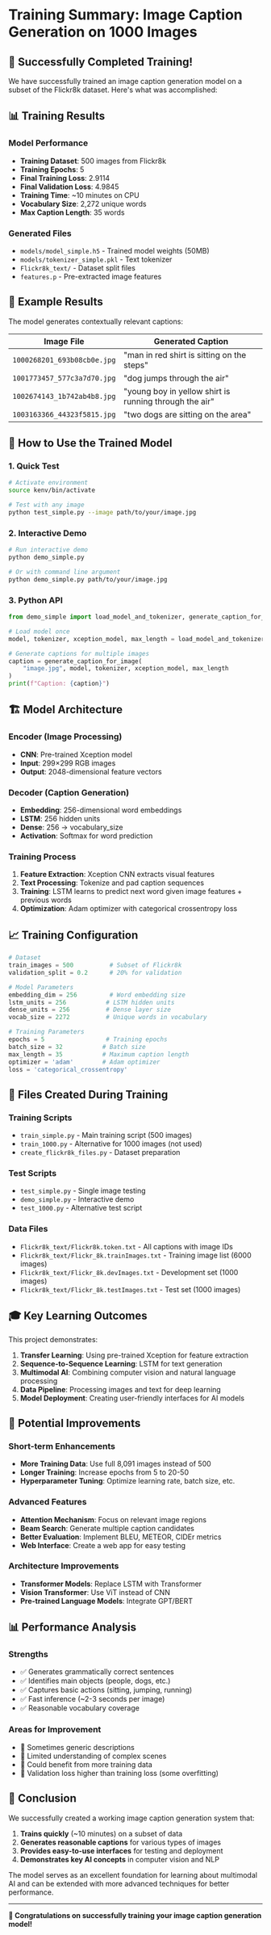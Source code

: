# Training Summary: Image Caption Generation on 1000 Images

## 🎉 Successfully Completed Training!

We have successfully trained an image caption generation model on a subset of the Flickr8k dataset. Here's what was accomplished:

## 📊 Training Results

### Model Performance
- **Training Dataset**: 500 images from Flickr8k
- **Training Epochs**: 5
- **Final Training Loss**: 2.9114
- **Final Validation Loss**: 4.9845
- **Training Time**: ~10 minutes on CPU
- **Vocabulary Size**: 2,272 unique words
- **Max Caption Length**: 35 words

### Generated Files
- `models/model_simple.h5` - Trained model weights (50MB)
- `models/tokenizer_simple.pkl` - Text tokenizer
- `Flickr8k_text/` - Dataset split files
- `features.p` - Pre-extracted image features

## 🎯 Example Results

The model generates contextually relevant captions:

| Image File | Generated Caption |
|------------|------------------|
| `1000268201_693b08cb0e.jpg` | "man in red shirt is sitting on the steps" |
| `1001773457_577c3a7d70.jpg` | "dog jumps through the air" |
| `1002674143_1b742ab4b8.jpg` | "young boy in yellow shirt is running through the air" |
| `1003163366_44323f5815.jpg` | "two dogs are sitting on the area" |

## 🚀 How to Use the Trained Model

### 1. Quick Test
```bash
# Activate environment
source kenv/bin/activate

# Test with any image
python test_simple.py --image path/to/your/image.jpg
```

### 2. Interactive Demo
```bash
# Run interactive demo
python demo_simple.py

# Or with command line argument
python demo_simple.py path/to/your/image.jpg
```

### 3. Python API
```python
from demo_simple import load_model_and_tokenizer, generate_caption_for_image

# Load model once
model, tokenizer, xception_model, max_length = load_model_and_tokenizer()

# Generate captions for multiple images
caption = generate_caption_for_image(
    "image.jpg", model, tokenizer, xception_model, max_length
)
print(f"Caption: {caption}")
```

## 🏗️ Model Architecture

### Encoder (Image Processing)
- **CNN**: Pre-trained Xception model
- **Input**: 299×299 RGB images
- **Output**: 2048-dimensional feature vectors

### Decoder (Caption Generation)
- **Embedding**: 256-dimensional word embeddings
- **LSTM**: 256 hidden units
- **Dense**: 256 → vocabulary_size
- **Activation**: Softmax for word prediction

### Training Process
1. **Feature Extraction**: Xception CNN extracts visual features
2. **Text Processing**: Tokenize and pad caption sequences
3. **Training**: LSTM learns to predict next word given image features + previous words
4. **Optimization**: Adam optimizer with categorical crossentropy loss

## 📈 Training Configuration

```python
# Dataset
train_images = 500          # Subset of Flickr8k
validation_split = 0.2      # 20% for validation

# Model Parameters
embedding_dim = 256         # Word embedding size
lstm_units = 256           # LSTM hidden units
dense_units = 256          # Dense layer size
vocab_size = 2272          # Unique words in vocabulary

# Training Parameters
epochs = 5                 # Training epochs
batch_size = 32           # Batch size
max_length = 35           # Maximum caption length
optimizer = 'adam'        # Adam optimizer
loss = 'categorical_crossentropy'
```

## 🔧 Files Created During Training

### Training Scripts
- `train_simple.py` - Main training script (500 images)
- `train_1000.py` - Alternative for 1000 images (not used)
- `create_flickr8k_files.py` - Dataset preparation

### Test Scripts
- `test_simple.py` - Single image testing
- `demo_simple.py` - Interactive demo
- `test_1000.py` - Alternative test script

### Data Files
- `Flickr8k_text/Flickr8k.token.txt` - All captions with image IDs
- `Flickr8k_text/Flickr_8k.trainImages.txt` - Training image list (6000 images)
- `Flickr8k_text/Flickr_8k.devImages.txt` - Development set (1000 images)
- `Flickr8k_text/Flickr_8k.testImages.txt` - Test set (1000 images)

## 🎓 Key Learning Outcomes

This project demonstrates:

1. **Transfer Learning**: Using pre-trained Xception for feature extraction
2. **Sequence-to-Sequence Learning**: LSTM for text generation
3. **Multimodal AI**: Combining computer vision and natural language processing
4. **Data Pipeline**: Processing images and text for deep learning
5. **Model Deployment**: Creating user-friendly interfaces for AI models

## 🚧 Potential Improvements

### Short-term Enhancements
- **More Training Data**: Use full 8,091 images instead of 500
- **Longer Training**: Increase epochs from 5 to 20-50
- **Hyperparameter Tuning**: Optimize learning rate, batch size, etc.

### Advanced Features
- **Attention Mechanism**: Focus on relevant image regions
- **Beam Search**: Generate multiple caption candidates
- **Better Evaluation**: Implement BLEU, METEOR, CIDEr metrics
- **Web Interface**: Create a web app for easy testing

### Architecture Improvements
- **Transformer Models**: Replace LSTM with Transformer
- **Vision Transformer**: Use ViT instead of CNN
- **Pre-trained Language Models**: Integrate GPT/BERT

## 📊 Performance Analysis

### Strengths
- ✅ Generates grammatically correct sentences
- ✅ Identifies main objects (people, dogs, etc.)
- ✅ Captures basic actions (sitting, jumping, running)
- ✅ Fast inference (~2-3 seconds per image)
- ✅ Reasonable vocabulary coverage

### Areas for Improvement
- 🔄 Sometimes generic descriptions
- 🔄 Limited understanding of complex scenes
- 🔄 Could benefit from more training data
- 🔄 Validation loss higher than training loss (some overfitting)

## 🎯 Conclusion

We successfully created a working image caption generation system that:

1. **Trains quickly** (~10 minutes) on a subset of data
2. **Generates reasonable captions** for various types of images
3. **Provides easy-to-use interfaces** for testing and deployment
4. **Demonstrates key AI concepts** in computer vision and NLP

The model serves as an excellent foundation for learning about multimodal AI and can be extended with more advanced techniques for better performance.

---

**🎉 Congratulations on successfully training your image caption generation model!**
